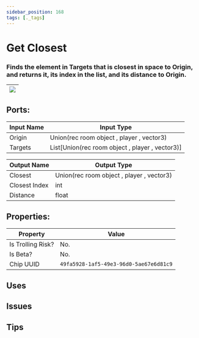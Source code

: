 ```yaml
---
sidebar_position: 168
tags: [._tags]
---
```


# Get Closest


### Finds the element in Targets that is closest in space to Origin, and returns it, its index in the list, and its distance to Origin.

| ![](https://images-ext-2.discordapp.net/external/MPmIaQzlEPmgGWlgi-WxBBXt0Bjv_zWPkg1y1f_sy3s/https/www.recroomcircuits.com/image/circuit/absolute-value?width=206&height=108) |
|-----|

## Ports:

| Input Name | Input Type |
|-----------|-----------|
| Origin | Union(rec room object , player , vector3) |
| Targets | List[Union(rec room object , player , vector3)] |

| Output Name | Output Type |
|-----------|-----------|
| Closest | Union(rec room object , player , vector3) |
| Closest Index | int |
| Distance | float |

## Properties:

| Property  | Value |
|-------------------|-----------|
| Is Trolling Risk? | No. |
| Is Beta? | No. |
| Chip UUID | `49fa5928-1af5-49e3-96d0-5ae67e6d81c9` |

## Uses

## Issues

## Tips